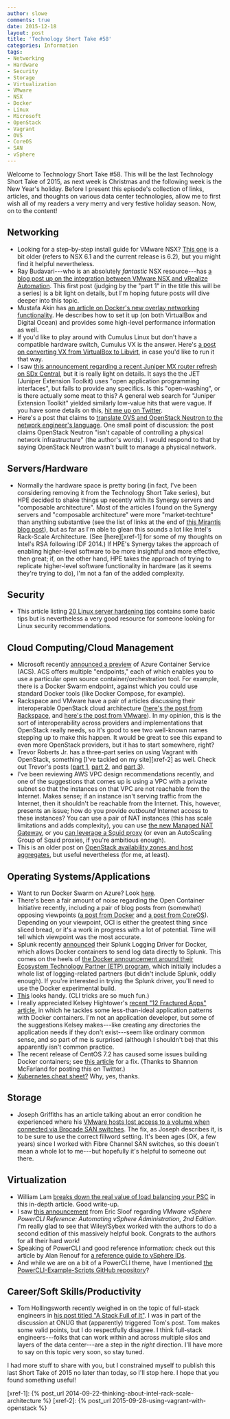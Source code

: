 ```yaml
---
author: slowe
comments: true
date: 2015-12-18
layout: post
title: 'Technology Short Take #58'
categories: Information
tags:
- Networking
- Hardware
- Security
- Storage
- Virtualization
- VMware
- NSX
- Docker
- Linux
- Microsoft
- OpenStack
- Vagrant
- OVS
- CoreOS
- SAN
- vSphere
---
```


Welcome to Technology Short Take #58. This will be the last Technology Short Take of 2015, as next week is Christmas and the following week is the New Year's holiday. Before I present this episode's collection of links, articles, and thoughts on various data center technologies, allow me to first wish all of my readers a very merry and very festive holiday season. Now, on to the content!

## Networking

* Looking for a step-by-step install guide for VMware NSX? [This one][link-1] is a bit older (refers to NSX 6.1 and the current release is 6.2), but you might find it helpful nevertheless.
* Ray Budavari---who is an absolutely _fantastic_ NSX resource---has [a blog post up on the integration between VMware NSX and vRealize Automation][link-2]. This first post (judging by the "part 1" in the title this will be a series) is a bit light on details, but I'm hoping future posts will dive deeper into this topic.
* Mustafa Akin has [an article on Docker's new overlay networking functionality][link-7]. He describes how to set it up (on both VirtualBox and Digital Ocean) and provides some high-level performance information as well.
* If you'd like to play around with Cumulus Linux but don't have a compatible hardware switch, Cumulus VX is the answer. Here's [a post on converting VX from VirtualBox to Libvirt][link-8], in case you'd like to run it that way.
* I saw [this announcement regarding a recent Juniper MX router refresh on SDx Central][link-13], but it is really light on details. It says the the JET (Juniper Extension Toolkit) uses "open application programming interfaces", but fails to provide any specifics. Is this "open-washing", or is there actually some meat to this? A general web search for "Juniper Extension Toolkit" yielded similarly low-value hits that were vague. If you have some details on this, [hit me up on Twitter][link-12].
* Here's a post that claims to [translate OVS and OpenStack Neutron to the network engineer's language][link-19]. One small point of discussion: the post claims OpenStack Neutron "isn't capable of controlling a physical network infrastructure" (the author's words). I would respond to that by saying OpenStack Neutron wasn't built to manage a physical network.

## Servers/Hardware

* Normally the hardware space is pretty boring (in fact, I've been considering removing it from the Technology Short Take series), but HPE decided to shake things up recently with its Synergy servers and "composable architecture". Most of the articles I found on the Synergy servers and "composable architecture" were more "market-techture" than anything substantive (see the list of links at the end of [this Mirantis blog post][link-11]), but as far as I'm able to glean this sounds a lot like Intel's Rack-Scale Architecture. (See [here][xref-1] for some of my thoughts on Intel's RSA following IDF 2014.) If HPE's Synergy takes the approach of enabling higher-level software to be more insightful and more effective, then great; if, on the other hand, HPE takes the approach of trying to replicate higher-level software functionality in hardware (as it seems they're trying to do), I'm not a fan of the added complexity.

## Security

* This article listing [20 Linux server hardening tips][link-4] contains some basic tips but is nevertheless a very good resource for someone looking for Linux security recommendations.

## Cloud Computing/Cloud Management

* Microsoft recently [announced a preview][link-5] of Azure Container Service (ACS). ACS offers multiple "endpoints," each of which enables you to use a particular open source container/orchestration tool. For example, there is a Docker Swarm endpoint, against which you could use standard Docker tools (like Docker Compose, for example).
* Rackspace and VMware have a pair of articles discussing their interoperable OpenStack cloud architecture ([here's the post from Rackspace][link-15], and [here's the post from VMware][link-14]). In my opinion, this is the sort of interoperability across providers and implementations that OpenStack really needs, so it's good to see two well-known names stepping up to make this happen. It would be great to see this expand to even more OpenStack providers, but it has to start somewhere, right?
* Trevor Roberts Jr. has a three-part series on using Vagrant with OpenStack, something [I've tackled on my site][xref-2] as well. Check out Trevor's posts ([part 1][link-16], [part 2][link-17], and [part 3][link-18]).
* I've been reviewing AWS VPC design recommendations recently, and one of the suggestions that comes up is using a VPC with a private subnet so that the instances on that VPC are not reachable from the Internet. Makes sense; if an instance isn't serving traffic from the Internet, then it shouldn't be reachable from the Internet. This, however, presents an issue; how do you provide _outbound_ Internet access to these instances? You can use a pair of NAT instances (this has scale limitations and adds complexity), you can use [the new Managed NAT Gateway][link-29], or you [can leverage a Squid proxy][link-30] (or even an AutoScaling Group of Squid proxies, if you're ambitious enough).
* This is an older post on [OpenStack availability zones and host aggregates][link-33], but useful nevertheless (for me, at least).

## Operating Systems/Applications

* Want to run Docker Swarm on Azure? Look [here][link-3].
* There's been a fair amount of noise regarding the Open Container Initiative recently, including a pair of blog posts from (somewhat) opposing viewpoints ([a post from Docker][link-9] and [a post from CoreOS][link-10]). Depending on your viewpoint, OCI is either the greatest thing since sliced bread, or it's a work in progress with a lot of potential. Time will tell which viewpoint was the most accurate.
* Splunk recently [announced][link-23] their Splunk Logging Driver for Docker, which allows Docker containers to send log data directly to Splunk. This comes on the heels of [the Docker announcement around their Ecosystem Technology Partner (ETP) program][link-24], which initially includes a whole list of logging-related partners (but didn't include Splunk, oddly enough). If you're interested in trying the Splunk driver, you'll need to use the Docker experimental build.
* [This][link-26] looks handy. (CLI tricks are so much fun.)
* I really appreciated Kelsey Hightower's [recent "12 Fractured Apps" article][link-27], in which he tackles some less-than-ideal application patterns with Docker containers. I'm not an application developer, but some of the suggestions Kelsey makes---like creating any directories the application needs if they don't exist---seem like ordinary common sense, and so part of me is surprised (although I shouldn't be) that this apparently isn't common practice.
* The recent release of CentOS 7.2 has caused some issues building Docker containers; see [this article][link-28] for a fix. (Thanks to Shannon McFarland for posting this on Twitter.)
* [Kubernetes cheat sheet?][link-32] Why, yes, thanks.

## Storage

* Joseph Griffiths has an article talking about an error condition he experienced where his [VMware hosts lost access to a volume when connected via Brocade SAN switches][link-6]. The fix, as Joseph describes it, is to be sure to use the correct fillword setting. It's been ages (OK, a few years) since I worked with Fibre Channel SAN switches, so this doesn't mean a whole lot to me---but hopefully it's helpful to someone out there.

## Virtualization

* William Lam [breaks down the real value of load balancing your PSC][link-20] in this in-depth article. Good write-up.
* I saw [this announcement][link-21] from Eric Sloof regarding _VMware vSphere PowerCLI Reference: Automating vSphere Administration, 2nd Edition_. I'm really glad to see that Wiley/Sybex worked with the authors to do a second edition of this massively helpful book. Congrats to the authors for all their hard work!
* Speaking of PowerCLI and good reference information: check out this article by Alan Renouf for [a reference guide to vSphere IDs][link-22].
* And while we are on a bit of a PowerCLI theme, have I mentioned [the PowerCLI-Example-Scripts GitHub repository][link-25]?

## Career/Soft Skills/Productivity

* Tom Hollingsworth recently weighed in on the topic of full-stack engineers in [his post titled "A Stack Full of It"][link-31]. I was in part of the discussion at ONUG that (apparently) triggered Tom's post. Tom makes some valid points, but I do respectfully disagree. I think full-stack engineers---folks that can work within and across multiple silos and layers of the data center---are a step in the _right_ direction. I'll have more to say on this topic very soon, so stay tuned.

I had more stuff to share with you, but I constrained myself to publish this last Short Take of 2015 no later than today, so I'll stop here. I hope that you found something useful!



[link-1]: http://dailyhypervisor.com/vmware-nsx-for-vsphere-6-1-step-by-step-installation/
[link-2]: https://blogs.vmware.com/networkvirtualization/2015/12/vmware-nsx-vrealize-automation.html
[link-3]: https://ahmetalpbalkan.com/blog/docker-swarm-azure/
[link-4]: http://www.cyberciti.biz/tips/linux-security.html
[link-5]: https://azure.microsoft.com/en-us/blog/azure-container-service-preview/
[link-6]: http://blog.jgriffiths.org/?p=620
[link-7]: http://mustafaak.in/2015/12/05/docker-overlay-performance.html
[link-8]: https://community.cumulusnetworks.com/cumulus/topics/converting-cumulus-vx-virtualbox-vagrant-box-gt-libvirt-vagrant-box
[link-9]: https://blog.docker.com/2015/12/progress-report-open-container-initiative/
[link-10]: https://coreos.com/blog/making-sense-of-standards/
[link-11]: https://www.mirantis.com/blog/hpe-introduces-a-new-way-of-computing-but-will-it-work/
[link-12]: https://twitter.com/scott_lowe
[link-13]: https://www.sdxcentral.com/articles/news/juniper-mx-routers-lean-toward-more-automation/2015/12/
[link-14]: http://blogs.vmware.com/openstack/vmware-rackspace-interoperable-openstack-architecture/
[link-15]: http://blog.rackspace.com/rackspace-vmware-interoperable-openstack-cloud-architecture/
[link-16]: http://blogs.vmware.com/openstack/vagrant-up-with-vmware-integrated-openstack-part-1/
[link-17]: http://blogs.vmware.com/openstack/vagrant-up-with-vmware-integrated-openstack-part-2/
[link-18]: https://blogs.vmware.com/openstack/vagrant-up-with-vmware-integrated-openstack-part-3/
[link-19]: http://cisqueros.blogspot.co.ke/2015/12/openstack-neutron-and-ovs-open-virtual.html
[link-20]: http://www.virtuallyghetto.com/2015/12/what-does-load-balancing-the-platform-services-controller-really-give-you.html
[link-21]: http://www.ntpro.nl/blog/archives/3021-New-Book-VMware-vSphere-PowerCLI-Reference-Automating-vSphere-Administration-2nd-Edition.html
[link-22]: http://www.virtu-al.net/2015/12/04/a-quick-reference-of-vsphere-ids/
[link-23]: http://blogs.splunk.com/2015/12/16/splunk-logging-driver-for-docker/
[link-24]: https://www.docker.com/press-release-12152015docker-unveils-new-ecosystem-technology-partners-log-management
[link-25]: https://github.com/vmware/PowerCLI-Example-Scripts
[link-26]: http://www.commandlinefu.com/commands/view/15049/get-ip-of-all-running-docker-containers
[link-27]: https://medium.com/@kelseyhightower/12-fractured-apps-1080c73d481c#.3s663gn8q
[link-28]: http://seven.centos.org/2015/12/fixing-centos-7-systemd-conflicts-with-docker/
[link-29]: https://aws.amazon.com/blogs/aws/new-managed-nat-network-address-translation-gateway-for-aws/
[link-30]: http://aws.amazon.com/articles/5995712515781075
[link-31]: http://networkingnerd.net/2015/11/18/a-stack-full-of-it/
[link-32]: http://k8s.info/cs.html
[link-33]: http://blog.russellbryant.net/2013/05/21/availability-zones-and-host-aggregates-in-openstack-compute-nova/
[xref-1]: {% post_url 2014-09-22-thinking-about-intel-rack-scale-architecture %}
[xref-2]: {% post_url 2015-09-28-using-vagrant-with-openstack %}
